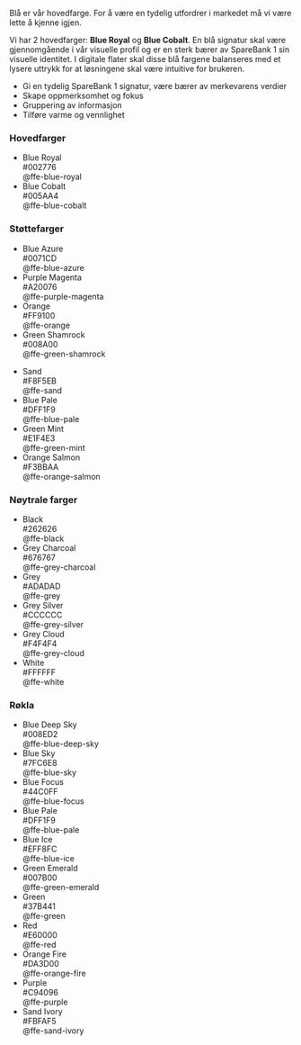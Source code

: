 Blå er vår hovedfarge. For å være en tydelig utfordrer i markedet må vi være lette å kjenne igjen.

Vi har 2 hovedfarger: **Blue Royal** og **Blue Cobalt**. En blå signatur skal være gjennomgående i vår visuelle profil og er en sterk bærer av SpareBank 1 sin visuelle identitet.  I digitale flater skal disse blå fargene balanseres med et lysere uttrykk for at løsningene skal være intuitive for brukeren.

* Gi en tydelig SpareBank 1 signatur, være bærer av merkevarens verdier
* Skape oppmerksomhet og fokus
* Gruppering av informasjon
* Tilføre varme og vennlighet


### Hovedfarger

<ul class="sb1ds-color-palette">
    <li class="sb1ds-color-palette__item sb1ds-color-palette__item--ffe-blue-royal">
        <div>Blue Royal</div>
        <div>#002776<br/>@ffe-blue-royal</div>
    </li>
    <li class="sb1ds-color-palette__item sb1ds-color-palette__item--ffe-blue-cobalt">
        <div>Blue Cobalt</div>
        <div>#005AA4<br/>@ffe-blue-cobalt</div>
    </li>
</ul>

### Støttefarger

<ul class="sb1ds-color-palette">
    <li class="sb1ds-color-palette__item sb1ds-color-palette__item--ffe-blue-azure">
        <div>Blue Azure</div>
        <div>#0071CD<br/>@ffe-blue-azure</div>
    </li>
    <li class="sb1ds-color-palette__item sb1ds-color-palette__item--ffe-purple-magenta">
        <div>Purple Magenta</div>
        <div>#A20076<br/>@ffe-purple-magenta</div>
    </li>
    <li class="sb1ds-color-palette__item sb1ds-color-palette__item--ffe-orange">
        <div>Orange</div>
        <div>#FF9100<br/>@ffe-orange</div>
    </li>
    <li class="sb1ds-color-palette__item sb1ds-color-palette__item--ffe-green-shamrock">
        <div>Green Shamrock</div>
        <div>#008A00<br/>@ffe-green-shamrock</div>
    </li>
</ul>

<ul class="sb1ds-color-palette">
    <li class="sb1ds-color-palette__item sb1ds-color-palette__item--ffe-sand">
        <div>Sand</div>
        <div>#F8F5EB<br/>@ffe-sand</div>
    </li>
    <li class="sb1ds-color-palette__item sb1ds-color-palette__item--ffe-blue-pale">
        <div>Blue Pale</div>
        <div>#DFF1F9<br/>@ffe-blue-pale</div>
    </li>
    <li class="sb1ds-color-palette__item sb1ds-color-palette__item--ffe-green-mint">
        <div>Green Mint</div>
        <div>#E1F4E3<br/>@ffe-green-mint</div>
    </li>
    <li class="sb1ds-color-palette__item sb1ds-color-palette__item--ffe-orange-salmon">
        <div>Orange Salmon</div>
        <div>#F3BBAA<br/>@ffe-orange-salmon</div>
    </li>
</ul>

### Nøytrale farger

<ul class="sb1ds-color-palette">
    <li class="sb1ds-color-palette__item sb1ds-color-palette__item--ffe-black">
        <div>Black</div>
        <div>#262626<br/>@ffe-black</div>
    </li>
    <li class="sb1ds-color-palette__item sb1ds-color-palette__item--ffe-grey-charcoal">
        <div>Grey Charcoal</div>
        <div>#676767<br/>@ffe-grey-charcoal</div>
    </li>
    <li class="sb1ds-color-palette__item sb1ds-color-palette__item--ffe-grey">
        <div>Grey</div>
        <div>#ADADAD<br/>@ffe-grey</div>
    </li>
    <li class="sb1ds-color-palette__item sb1ds-color-palette__item--ffe-grey-silver">
        <div>Grey Silver</div>
        <div>#CCCCCC<br/>@ffe-grey-silver</div>
    </li>
    <li class="sb1ds-color-palette__item sb1ds-color-palette__item--ffe-grey-cloud">
        <div>Grey Cloud</div>
        <div>#F4F4F4<br/>@ffe-grey-cloud</div>
    </li>
    <li class="sb1ds-color-palette__item sb1ds-color-palette__item--ffe-white">
        <div>White</div>
        <div>#FFFFFF<br/>@ffe-white</div>
    </li>
</ul>

### Røkla

<ul class="sb1ds-color-palette">
    <li class="sb1ds-color-palette__item sb1ds-color-palette__item--ffe-blue-deep-sky">
        <div>Blue Deep Sky</div>
        <div>#008ED2<br/>@ffe-blue-deep-sky</div>
    </li>
    <li class="sb1ds-color-palette__item sb1ds-color-palette__item--ffe-blue-sky">
        <div>Blue Sky</div>
        <div>#7FC6E8<br/>@ffe-blue-sky</div>
    </li>
    <li class="sb1ds-color-palette__item sb1ds-color-palette__item--ffe-blue-focus">
        <div>Blue Focus</div>
        <div>#44C0FF<br/>@ffe-blue-focus</div>
    </li>
    <li class="sb1ds-color-palette__item sb1ds-color-palette__item--ffe-blue-pale">
        <div>Blue Pale</div>
        <div>#DFF1F9<br/>@ffe-blue-pale</div>
    </li>
    <li class="sb1ds-color-palette__item sb1ds-color-palette__item--ffe-blue-ice">
        <div>Blue Ice</div>
        <div>#EFF8FC<br/>@ffe-blue-ice</div>
    </li>
    <li class="sb1ds-color-palette__item sb1ds-color-palette__item--ffe-green-emerald">
        <div>Green Emerald</div>
        <div>#007B00<br/>@ffe-green-emerald</div>
    </li>
        <li class="sb1ds-color-palette__item sb1ds-color-palette__item--ffe-green">
        <div>Green</div>
        <div>#37B441<br/>@ffe-green</div>
    </li>
    <li class="sb1ds-color-palette__item sb1ds-color-palette__item--ffe-red">
        <div>Red</div>
        <div>#E60000<br/>@ffe-red</div>
    </li>
    <li class="sb1ds-color-palette__item sb1ds-color-palette__item--ffe-orange-fire">
        <div>Orange Fire</div>
        <div>#DA3D00<br/>@ffe-orange-fire</div>
    </li>
    <li class="sb1ds-color-palette__item sb1ds-color-palette__item--ffe-purple">
        <div>Purple</div>
        <div>#C94096<br/>@ffe-purple</div>
    </li>
    <li class="sb1ds-color-palette__item sb1ds-color-palette__item--ffe-sand-ivory">
        <div>Sand Ivory</div>
        <div>#FBFAF5<br/>@ffe-sand-ivory</div>
    </li>
</ul>